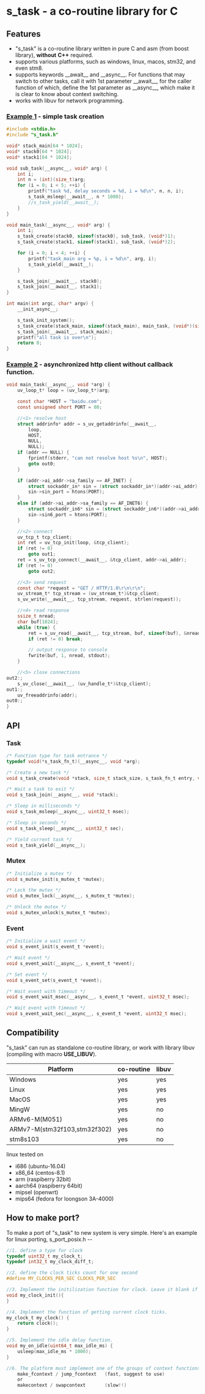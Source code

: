 # s_task - a co-routine library for C

## Features

 * "s_task" is a co-routine library written in pure C and asm (from boost library), **without** **C++** required.
 * supports various platforms, such as windows, linux, macos, stm32, and even stm8.
 * supports keywords \_\_await\_\_ and \_\_async\_\_. For functions that may switch to other tasks, call it with 1st parameter \_\_await\_\_, for the caller function of which, define the 1st parameter as \_\_async\_\_, which make it is clear to know about context switching.
 * works with libuv for network programming.

### [Example 1](examples/ex0_task.c) - simple task creation

```c
#include <stdio.h>
#include "s_task.h"

void* stack_main[64 * 1024];
void* stack0[64 * 1024];
void* stack1[64 * 1024];

void sub_task(__async__, void* arg) {
    int i;
    int n = (int)(size_t)arg;
    for (i = 0; i < 5; ++i) {
        printf("task %d, delay seconds = %d, i = %d\n", n, n, i);
        s_task_msleep(__await__, n * 1000);
        //s_task_yield(__await__);
    }
}

void main_task(__async__, void* arg) {
    int i;
    s_task_create(stack0, sizeof(stack0), sub_task, (void*)1);
    s_task_create(stack1, sizeof(stack1), sub_task, (void*)2);

    for (i = 0; i < 4; ++i) {
        printf("task_main arg = %p, i = %d\n", arg, i);
        s_task_yield(__await__);
    }

    s_task_join(__await__, stack0);
    s_task_join(__await__, stack1);
}

int main(int argc, char* argv) {
    __init_async__;

    s_task_init_system();
    s_task_create(stack_main, sizeof(stack_main), main_task, (void*)(size_t)argc);
    s_task_join(__await__, stack_main);
    printf("all task is over\n");
    return 0;
}
```

### [Example 2](examples/ex3_http_client.c) - asynchronized http client without callback function.

```c
void main_task(__async__, void *arg) {
    uv_loop_t* loop = (uv_loop_t*)arg;

    const char *HOST = "baidu.com";
    const unsigned short PORT = 80;

    //<1> resolve host
    struct addrinfo* addr = s_uv_getaddrinfo(__await__,
        loop,
        HOST,
        NULL,
        NULL);
    if (addr == NULL) {
        fprintf(stderr, "can not resolve host %s\n", HOST);
        goto out0;
    }

    if (addr->ai_addr->sa_family == AF_INET) {
        struct sockaddr_in* sin = (struct sockaddr_in*)(addr->ai_addr);
        sin->sin_port = htons(PORT);
    }
    else if (addr->ai_addr->sa_family == AF_INET6) {
        struct sockaddr_in6* sin = (struct sockaddr_in6*)(addr->ai_addr);
        sin->sin6_port = htons(PORT);
    }

    //<2> connect
    uv_tcp_t tcp_client;
    int ret = uv_tcp_init(loop, &tcp_client);
    if (ret != 0)
        goto out1;
    ret = s_uv_tcp_connect(__await__, &tcp_client, addr->ai_addr);
    if (ret != 0)
        goto out2;

    //<3> send request
    const char *request = "GET / HTTP/1.0\r\n\r\n";
    uv_stream_t* tcp_stream = (uv_stream_t*)&tcp_client;
    s_uv_write(__await__, tcp_stream, request, strlen(request));

    //<4> read response
    ssize_t nread;
    char buf[1024];
    while (true) {
        ret = s_uv_read(__await__, tcp_stream, buf, sizeof(buf), &nread);
        if (ret != 0) break;

        // output response to console
        fwrite(buf, 1, nread, stdout);
    }

    //<5> close connections
out2:;
    s_uv_close(__await__, (uv_handle_t*)&tcp_client);
out1:;
    uv_freeaddrinfo(addr);
out0:;
}
```

## API

### Task

```c
/* Function type for task entrance */
typedef void(*s_task_fn_t)(__async__, void *arg);

/* Create a new task */
void s_task_create(void *stack, size_t stack_size, s_task_fn_t entry, void *arg);

/* Wait a task to exit */
void s_task_join(__async__, void *stack);

/* Sleep in milliseconds */
void s_task_msleep(__async__, uint32_t msec);

/* Sleep in seconds */
void s_task_sleep(__async__, uint32_t sec);

/* Yield current task */
void s_task_yield(__async__);
```

### Mutex
```c
/* Initialize a mutex */
void s_mutex_init(s_mutex_t *mutex);

/* Lock the mutex */
void s_mutex_lock(__async__, s_mutex_t *mutex);

/* Unlock the mutex */
void s_mutex_unlock(s_mutex_t *mutex);
```

### Event
```c
/* Initialize a wait event */
void s_event_init(s_event_t *event);

/* Wait event */
void s_event_wait(__async__, s_event_t *event);

/* Set event */
void s_event_set(s_event_t *event);

/* Wait event with timeout */
void s_event_wait_msec(__async__, s_event_t *event, uint32_t msec);

/* Wait event with timeout */
void s_event_wait_sec(__async__, s_event_t *event, uint32_t msec);
```

## Compatibility

"s_task" can run as standalone co-routine library, or work with library libuv (compiling with macro **USE_LIBUV**).

   | Platform                    | co-routine | libuv |
   |-----------------------------|------------|-------|
   | Windows                     | yes        | yes   |
   | Linux                       | yes        | yes   |
   | MacOS                       | yes        | yes   |
   | MingW                       | yes        | no    |
   | ARMv6-M(M051)               | yes        | no    |
   | ARMv7-M(stm32f103,stm32f302)| yes        | no    |
   | stm8s103                    | yes        | no    |

   linux tested on 
   * i686 (ubuntu-16.04)
   * x86_64 (centos-8.1)
   * arm (raspiberry 32bit)
   * aarch64 (raspiberry 64bit)
   * mipsel (openwrt)
   * mips64 (fedora for loongson 3A-4000)


## How to make port?
To make a port of "s_task" to new system is very simple.
Here's an example for linux porting, s_port_posix.h --
```c
//1. define a type for clock
typedef uint32_t my_clock_t;
typedef int32_t my_clock_diff_t;

//2. define the clock ticks count for one second
#define MY_CLOCKS_PER_SEC CLOCKS_PER_SEC

//3. Implement the initilization function for clock. Leave it blank if not required.
void my_clock_init(){
}

//4. Implement the function of getting current clock ticks.
my_clock_t my_clock() {
    return clock();
}

//5. Implement the idle delay function.
void my_on_idle(uint64_t max_idle_ms) {
    usleep(max_idle_ms * 1000);
}

//6. The platform must implement one of the groups of context functions, 
    make_fcontext / jump_fcontext   (fast, suggest to use)
    or 
    makecontext / swapcontext       (slow!!)
```
